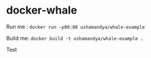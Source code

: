 # docker-whale

Run me : `docker run -p80:80 ushamandya/whale-example`

Build me: `docker build -t ushamandya/whale-example .`

Test